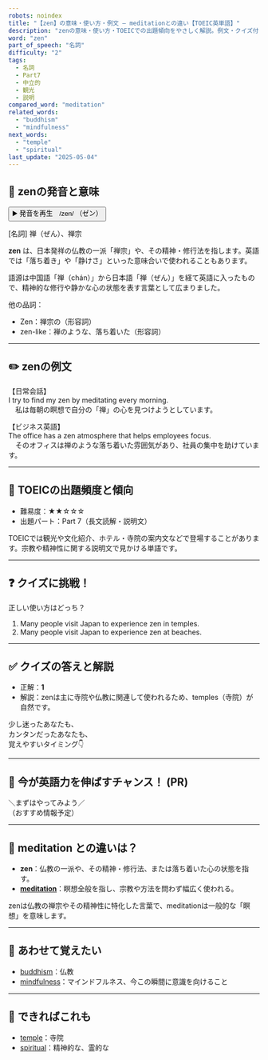 ```yaml
---
robots: noindex
title: "【zen】の意味・使い方・例文 ― meditationとの違い【TOEIC英単語】"
description: "zenの意味・使い方・TOEICでの出題傾向をやさしく解説。例文・クイズ付きでmeditationとの違いもわかりやすく学べます。"
word: "zen"
part_of_speech: "名詞"
difficulty: "2"
tags:
  - 名詞
  - Part7
  - 中立的
  - 観光
  - 説明
compared_word: "meditation"
related_words:
  - "buddhism"
  - "mindfulness"
next_words:
  - "temple"
  - "spiritual"
last_update: "2025-05-04"
---
```


## 🔰 zenの発音と意味

<button class="play-audio" onclick="playTTS('zen')">
  <span class="play-audio-main">
    ▶️ 発音を再生　/zen/
  </span>
  <span class="play-audio-sub">
    （ゼン）
  </span>
</button>

[名詞] 禅（ぜん）、禅宗

**zen** は、日本発祥の仏教の一派「禅宗」や、その精神・修行法を指します。英語では「落ち着き」や「静けさ」といった意味合いで使われることもあります。

語源は中国語「禅（chán）」から日本語「禅（ぜん）」を経て英語に入ったもので、精神的な修行や静かな心の状態を表す言葉として広まりました。

他の品詞：  
- Zen：禅宗の（形容詞）
- zen-like：禅のような、落ち着いた（形容詞）

---

## ✏️ zenの例文

【日常会話】  
I try to find my zen by meditating every morning.  
　私は毎朝の瞑想で自分の「禅」の心を見つけようとしています。

【ビジネス英語】  
The office has a zen atmosphere that helps employees focus.  
　そのオフィスは禅のような落ち着いた雰囲気があり、社員の集中を助けています。

---

## 🎯 TOEICの出題頻度と傾向

- 難易度：★★☆☆☆
- 出題パート：Part 7（長文読解・説明文）

TOEICでは観光や文化紹介、ホテル・寺院の案内文などで登場することがあります。宗教や精神性に関する説明文で見かける単語です。

---

## ❓ クイズに挑戦！

正しい使い方はどっち？

1. Many people visit Japan to experience zen in temples.  
2. Many people visit Japan to experience zen at beaches.

---

## ✅ クイズの答えと解説

- 正解：**1**
- 解説：zenは主に寺院や仏教に関連して使われるため、temples（寺院）が自然です。

少し迷ったあなたも、  
カンタンだったあなたも、  
覚えやすいタイミング👇️

---

## 🚀 今が英語力を伸ばすチャンス！ (PR)

<div class="info-center">
＼まずはやってみよう／<br>  
（おすすめ情報予定）
</div>

---

## 🤔  meditation との違いは？

- **zen**：仏教の一派や、その精神・修行法、または落ち着いた心の状態を指す。
- **[meditation](/word/meditation)**：瞑想全般を指し、宗教や方法を問わず幅広く使われる。

zenは仏教の禅宗やその精神性に特化した言葉で、meditationは一般的な「瞑想」を意味します。

---

## 🧩 あわせて覚えたい

- [buddhism](/word/buddhism)：仏教
- [mindfulness](/word/mindfulness)：マインドフルネス、今この瞬間に意識を向けること

---

## 📖 できればこれも

- [temple](/word/temple)：寺院
- [spiritual](/word/spiritual)：精神的な、霊的な

<!-- cvid: aid31_bid08 -->
